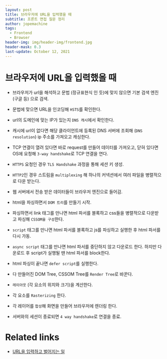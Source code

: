 ```yaml
---
layout: post
title: 브라우저에 URL을 입력했을 때
subtitle: 프론트 면접 질문 정리
author: jopemachine
tags:
  - Frontend
  - Browser
header-img: img/header-img/frontend.jpg
header-mask: 0.3
last-update: October 12, 2021
---
```


# 브라우저에 URL을 입력했을 때

- 브라우저가 url을 해석하고 문법 (정규표현식 인 듯)에 맞지 않으면 기본 검색 엔진 (구글 등) 으로 검색.

- 문법에 맞으면 URL을 인코딩해 `HSTS`를 확인한다.

- url의 도메인에 맞는 IP가 있는지 `DNS 캐시`에서 확인한다.

- 캐시에 url이 없다면 해당 클라이언트에 등록된 DNS 서버에 조회해 (`DNS resolution`) ip 주소를 가져오고 캐싱한다.

- TCP 연결이 열려 있다면 바로 request를 만들어 데이터를 가져오고, 닫혀 있다면 OS에 요청해 `3-way handshake`로 TCP 연결을 연다.

- `HTTPS` 요청인 경우 `TLS Handshake` 과정을 통해 세션 키 생성.

- `HTTP2`인 경우 스트림을 `multiplexing` 해 하나의 커넥션에서 여러 파일을 병렬적으로 다운 받는다.

- 웹 서버에서 전송 받은 데이터들이 브라우저 엔진으로 들어감.

- html을 파싱하면서 `DOM 트리`를 만들기 시작.

- 파싱하면서 link 태그를 만나면 html 파서를 블록하고 css들을 병렬적으로 다운받고 파싱해 `CSSOM을 구성`한다.

- `script` 태그를 만나면 html 파서를 블록하고 js를 파싱하고 실행한 후 html 파서를 다시 가동.

- `async script` 태그를 만나면 html 파서를 중단하지 않고 다운로드 한다. 하지만 다운로드 후 script가 실행될 땐 html 파서를 block한다.

- html 파싱이 끝나면 `defer script`를 실행한다.

- 다 만들어진 DOM Tree, CSSOM Tree를 `Render Tree`로 바꾼다.

- `레이아웃` (각 요소의 위치와 크기)을 계산한다.

- 각 요소를 `Rasterizing` 한다.

- 각 레이어를 `합성`해 화면을 만들어 브라우저에 렌더링 한다.

- 서버와의 세션이 종료되면 `4 way handshake`로 연결을 종료.

# Related links

- [URL을 입력하고 벌어지는 일](https://github.com/baeharam/Must-Know-About-Frontend/blob/main/Notes/network/type-url-process.md)